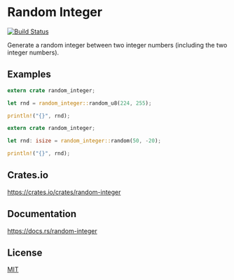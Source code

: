 Random Integer
====================

[![Build Status](https://travis-ci.org/magiclen/random-integer.svg?branch=master)](https://travis-ci.org/magiclen/random-integer)

Generate a random integer between two integer numbers (including the two integer numbers).

## Examples

```rust
extern crate random_integer;

let rnd = random_integer::random_u8(224, 255);

println!("{}", rnd);
```

```rust
extern crate random_integer;

let rnd: isize = random_integer::random(50, -20);

println!("{}", rnd);
```

## Crates.io

https://crates.io/crates/random-integer

## Documentation

https://docs.rs/random-integer

## License

[MIT](LICENSE)